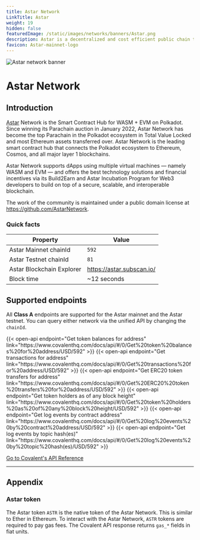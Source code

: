 ```yaml
---
title: Astar Network
LinkTitle: Astar
weight: 19
hidden: false
featuredImage: /static/images/networks/banners/Astar.png
description: Astar is a decentralized and cost efficient public chain that Ethereum developers can easily get started with and smart contracts are seamlessly compatible.
favicon: Astar-mainnet-logo
---
```


![Astar network banner](/static/images/networks/banners/Astar.png)

# Astar Network

## Introduction

[Astar](https://portal.astar.network/) Network is the Smart Contract Hub for WASM + EVM on Polkadot. Since winning its Parachain auction in January 2022, Astar Network has become the top Parachain in the Polkadot ecosystem in Total Value Locked and most Ethereum assets transferred over. Astar Network is the leading smart contract hub that connects the Polkadot ecosystem to Ethereum, Cosmos, and all major layer 1 blockchains. 

Astar Network supports dApps using multiple virtual machines — namely WASM and EVM — and offers the best technology solutions and financial incentives via its Build2Earn and Astar Incubation Program for Web3 developers to build on top of a secure, scalable, and interoperable blockchain.

The work of the community is maintained under a public domain license at https://github.com/AstarNetwork. 

### Quick facts

<TableWrap>

|Property|Value|
|---|---|
|Astar Mainnet chainId|`592`|
|Astar Testnet chainId|`81`|
|Astar Blockchain Explorer|https://astar.subscan.io/|
|Block time|~12 seconds|

</TableWrap>


## Supported endpoints

<Aside>

All __Class A__ endpoints are supported for the Astar mainnet and the Astar testnet. You can query either network via the unified API by changing the `chainId`.

</Aside>

<div>
  {{< open-api
      endpoint="Get token balances for address"
      link="https://www.covalenthq.com/docs/api/#/0/Get%20token%20balances%20for%20address/USD/592"
  >}}
    {{< open-api
      endpoint="Get transactions for address"
      link="https://www.covalenthq.com/docs/api/#/0/Get%20transactions%20for%20address/USD/592"
  >}}
    {{< open-api
      endpoint="Get ERC20 token transfers for address"
      link="https://www.covalenthq.com/docs/api/#/0/Get%20ERC20%20token%20transfers%20for%20address/USD/592"
  >}}
      {{< open-api
      endpoint="Get token holders as of any block height"
      link="https://www.covalenthq.com/docs/api/#/0/Get%20token%20holders%20as%20of%20any%20block%20height/USD/592"
  >}}
      {{< open-api
      endpoint="Get log events by contract address"
      link="https://www.covalenthq.com/docs/api/#/0/Get%20log%20events%20by%20contract%20address/USD/592"
  >}}
      {{< open-api
      endpoint="Get log events by topic hash(es)"
      link="https://www.covalenthq.com/docs/api/#/0/Get%20log%20events%20by%20topic%20hash(es)/USD/592"
  >}}
</div>


<a target="_blank" class="Button Button-is-docs-primary" href="https://www.covalenthq.com/docs/api/">Go to Covalent's API Reference</a>

---

## Appendix

### Astar token

The Astar token `ASTR` is the native token of the Astar Network. This is similar to Ether in Ethereum. To interact with the Astar Network, `ASTR` tokens are required to pay gas fees. The Covalent API response returns `gas_*` fields in fiat units.